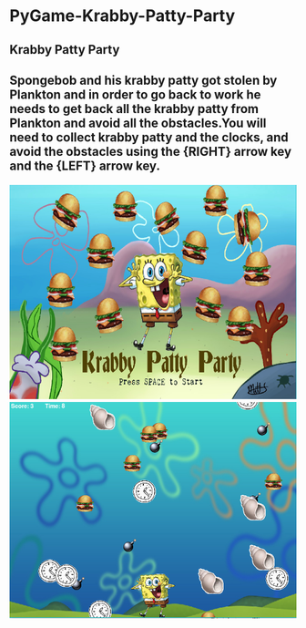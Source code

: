 # PyGame-Krabby-Patty-Party
<h2>Krabby Patty Party<h2>
<p>Spongebob and his krabby patty got stolen by Plankton and in order to go back to work he needs to get back all the krabby patty from Plankton and avoid all the obstacles.You will need to collect krabby patty and the clocks, and avoid the obstacles using the {RIGHT} arrow key and the {LEFT} arrow key.</p>
<img src="https://github.com/tho2015/PyGame-Krabby-Patty-Party/blob/master/capture1.PNG">
<img src="https://github.com/tho2015/PyGame-Krabby-Patty-Party/blob/master/Capture2.PNG">
